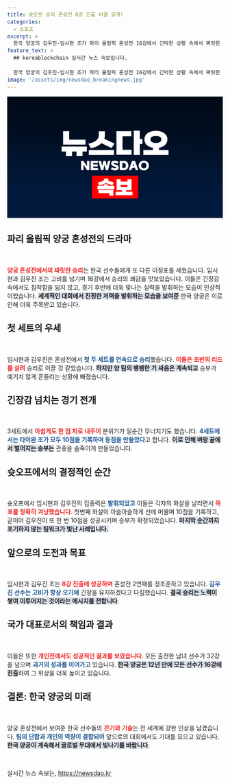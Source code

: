 ```yaml
---
title: 슛오프 승리 혼성전 8강 진출 비결 공개!
categories:
  - 스포츠
excerpt: >
  한국 양궁의 김우진-임시현 조가 파리 올림픽 혼성전 16강에서 긴박한 상황 속에서 짜릿한 슛오프 승리를 거두며 8강에 진출했습니다. 연속 우승을 노리는 그들의 여정이 기대됩니다!
feature_text: >
  ## koreablockchain 실시간 뉴스 속보입니다.

  한국 양궁의 김우진-임시현 조가 파리 올림픽 혼성전 16강에서 긴박한 상황 속에서 짜릿한 슛오프 승리를 거두며 8강에 진출했습니다. 연속 우승을 노리는 그들의 여정이 기대됩니다!
image: '/assets/img/newsdao_breakingnews.jpg'
---
```


<p><img src="/assets/img/newsdao_breakingnews.jpg" alt="koreablockchain 속보" /></p>

<h2>파리 올림픽 양궁 혼성전의 드라마</h2>

<p data-ke-size="size16">&nbsp;</p>

<p data-ke-size="size16"><b><span style="color: #ee2323;">양궁 혼성전에서의 짜릿한 승리</span></b>는 한국 선수들에게 또 다른 이정표를 세웠습니다. 임시현과 김우진 조는 고비를 넘기며 16강에서 승리의 쾌감을 맛보았습니다. 이들은 긴장감 속에서도 침착함을 잃지 않고, 경기 후반에 더욱 빛나는 실력을 발휘하는 모습이 인상적이었습니다. <b><span style="background-color: #21538527;">세계적인 대회에서 진정한 저력을 발휘하는 모습을 보여준</span></b> 한국 양궁은 이로 인해 더욱 주목받고 있습니다.</p>

<h2>첫 세트의 우세</h2>

<p data-ke-size="size16">&nbsp;</p>

<p data-ke-size="size16">임시현과 김우진은 혼성전에서 <b><span style="color: #1a5490;">첫 두 세트를 연속으로 승리</span></b>했습니다. <b><span style="color: #ee2323;">이들은 초반의 리드를 살려</span></b> 승리로 이끌 것 같았습니다. <b><span style="background-color: #21538527;">하지만 양 팀의 팽팽한 기 싸움은 계속되고</span></b> 승부가 예기치 않게 흔들리는 상황에 빠졌습니다.</p>

<h2>긴장감 넘치는 경기 전개</h2>

<p data-ke-size="size16">&nbsp;</p>

<p data-ke-size="size16">3세트에서 <b><span style="color: #ee2323;">아쉽게도 한 점 차로 내주어</span></b> 분위기가 일순간 무너지기도 했습니다. <b><span style="color: #1a5490;">4세트에서는 타이완 조가 모두 10점을 기록하며 동점을 만들었다</span></b>고 합니다. <b><span style="background-color: #21538527;">이로 인해 벼랑 끝에서 벌어지는 승부는</span></b> 관중을 숨죽이게 만들었습니다.</p>

<h2>슛오프에서의 결정적인 순간</h2>

<p data-ke-size="size16">&nbsp;</p>

<p data-ke-size="size16">슛오프에서 임시현과 김우진의 집중력은 <b><span style="color: #1a5490;">발휘되었고</span></b> 이들은 각자의 화살을 날리면서 <b><span style="color: #ee2323;">목표를 정확히 겨냥했습니다</span></b>. 첫번째 화살이 아슬아슬하게 선에 머물며 10점을 기록하고, 곧이어 김우진이 또 한 번 10점을 성공시키며 승부가 확정되었습니다. <b><span style="background-color: #21538527;">마지막 순간까지 포기하지 않는 팀워크가 빛난 사례입니다.</span></b></p>

<h2>앞으로의 도전과 목표</h2>

<p data-ke-size="size16">&nbsp;</p>

<p data-ke-size="size16">임시현과 김우진 조는 <b><span style="color: #ee2323;">8강 진출에 성공하며</span></b> 혼성전 2연패를 정조준하고 있습니다. <b><span style="color: #1a5490;">김우진 선수는 고비가 항상 오기에</span></b> 긴장을 유지하겠다고 다짐했습니다. <b><span style="background-color: #21538527;">결국 승리는 노력이 쌓여 이루어지는 것이라는 메시지를 전합니다</span></b>.</p>

<h2>국가 대표로서의 책임과 결과</h2>

<p data-ke-size="size16">&nbsp;</p>

<p data-ke-size="size16">이들은 또한 <b><span style="color: #ee2323;">개인전에서도 성공적인 결과를 보였습니다</span></b>. 모든 출전한 남녀 선수가 32강을 넘으며 <b><span style="color: #1a5490;">과거의 성과를 이어가고</span></b> 있습니다. <b><span style="background-color: #21538527;">한국 양궁은 12년 만에 모든 선수가 16강에 진출</span></b>하여 그 위상을 더욱 높이고 있습니다.</p>

<h2>결론: 한국 양궁의 미래</h2>

<p data-ke-size="size16">&nbsp;</p>

<p data-ke-size="size16">양궁 혼성전에서 보여준 한국 선수들의 <b><span style="color: #ee2323;">끈기와 기술</span></b>는 전 세계에 강한 인상을 남겼습니다. <b><span style="color: #1a5490;">팀의 단합과 개인의 역량이 결합되어</span></b> 앞으로의 대회에서도 기대를 모으고 있습니다. <b><span style="background-color: #21538527;">한국 양궁이 계속해서 글로벌 무대에서 빛나기를 바랍니다</span></b>.</p>

<p data-ke-size="size16">&nbsp;</p>
실시간 뉴스 속보는, <a href="https://newsdao.kr" rel="dofollow">https://newsdao.kr</a>


